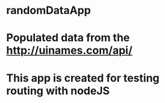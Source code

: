 # randomDataApp

# Populated data from the http://uinames.com/api/

# This app is created for testing routing with nodeJS